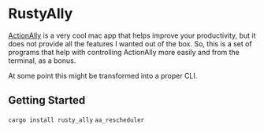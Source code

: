 # RustyAlly

[ActionAlly](http://actionally.com/) is a very cool mac app that helps improve
your productivity, but it does not provide all the features I wanted out of the
box. So, this is a set of programs that help with controlling ActionAlly more
easily and from the terminal, as a bonus.

At some point this might be transformed into a proper CLI.

## Getting Started

`cargo install rusty_ally`
`aa_rescheduler`
